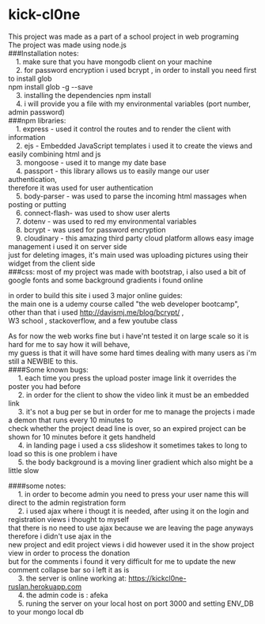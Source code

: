 # kick-cl0ne
This project was made as a part of a school project in web programing  
The project was made using node.js  
###Installation notes:  
&nbsp;&nbsp;&nbsp;&nbsp;1. make sure that you have mongodb client on your machine  
&nbsp;&nbsp;&nbsp;&nbsp;2. for password encryption i used bcrypt , in order to install you need first to install glob  
        npm install glob -g --save  
&nbsp;&nbsp;&nbsp;&nbsp;3. installing the dependencies npm install  
&nbsp;&nbsp;&nbsp;&nbsp;4. i will provide you a file with my environmental variables (port number, admin password)  
###npm libraries:  
&nbsp;&nbsp;&nbsp;&nbsp;1. express      - used it control the routes and to render the client with information  
&nbsp;&nbsp;&nbsp;&nbsp;2. ejs          - Embedded JavaScript templates i used it to create the views and easily combining html and js  
&nbsp;&nbsp;&nbsp;&nbsp;3. mongoose     - used it to mange my date base  
&nbsp;&nbsp;&nbsp;&nbsp;4. passport     - this library allows us to easily mange our user authentication,  
                        therefore it was used for user authentication  
&nbsp;&nbsp;&nbsp;&nbsp;5. body-parser  - was used to parse the incoming html massages when posting or putting  
&nbsp;&nbsp;&nbsp;&nbsp;6. connect-flash- was used to show user alerts  
&nbsp;&nbsp;&nbsp;&nbsp;7. dotenv       - was used to red my environmental variables  
&nbsp;&nbsp;&nbsp;&nbsp;8. bcrypt       - was used for password encryption  
&nbsp;&nbsp;&nbsp;&nbsp;9. cloudinary   - this amazing third party cloud platform allows easy image management i used it on server side  
                      just for deleting images, it's main used was uploading pictures using their widget from the client side  
###css: most of my project was made with bootstrap, i also used a bit of google fonts and some background gradients i found online  
  
in order to build this site i used 3 major online guides:  
    the main one is a udemy course called "the web developer bootcamp",  
    other than that i used http://davismj.me/blog/bcrypt/ ,  
    W3 school , stackoverflow, and a few youtube class  
   
As for now the web works fine but i have'nt tested it on large scale so it is hard for me to say how it will behave,  
my guess is that it will have some hard times dealing with many users as i'm still a NEWBIE to this.  
####Some known bugs:  
&nbsp;&nbsp;&nbsp;&nbsp;   1. each time you press the upload poster image link it overrides the poster you had before  
&nbsp;&nbsp;&nbsp;&nbsp;    2. in order for the client to show the video link it must be an embedded link  
&nbsp;&nbsp;&nbsp;&nbsp;    3. it's not a bug per se but in order for me to manage the projects i made a demon that runs every 10 minutes to  
        check whether the project dead line is over, so an expired project can be shown for 10 minutes before it gets handheld  
&nbsp;&nbsp;&nbsp;&nbsp;    4. in landing page i used a css slideshow it sometimes takes to long to load so this is one problem i have  
&nbsp;&nbsp;&nbsp;&nbsp;    5. the body background is a moving liner gradient which also might be a little slow  
  
####some notes:  
&nbsp;&nbsp;&nbsp;&nbsp;    1. in order to become admin you need to press your user name this will direct to the admin registration form  
&nbsp;&nbsp;&nbsp;&nbsp;    2. i used ajax where i thougt it is needed, after using it on the login and registration views i thought to myself  
        that there is no need to use ajax because we are leaving the page anyways therefore i didn't use ajax in the  
        new project and edit project views i did however used it in the show project view in order to process the donation  
        but for the comments i found it very difficult for me to update the new comment collapse bar so i left it as is  
 &nbsp;&nbsp;&nbsp;&nbsp;   3. the server is online working at: https://kickcl0ne-ruslan.herokuapp.com  
&nbsp;&nbsp;&nbsp;&nbsp;    4. the admin code is : afeka  
&nbsp;&nbsp;&nbsp;&nbsp;    5. runing the server on your local host on port 3000 and setting ENV_DB to your mongo local db  
